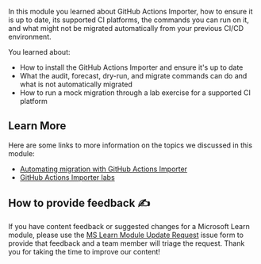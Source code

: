 In this module you learned about GitHub Actions Importer, how to ensure it is up to date, its supported CI platforms, the commands you can run on it, and what might not be migrated automatically from your previous CI/CD environment.

You learned about:
- How to install the GitHub Actions Importer and ensure it's up to date
- What the audit, forecast, dry-run, and migrate commands can do and what is not automatically migrated
- How to run a mock migration through a lab exercise for a supported CI platform

## Learn More

Here are some links to more information on the topics we discussed in this module:
- [Automating migration with GitHub Actions Importer](https://docs.github.com/en/actions/migrating-to-github-actions/automating-migration-with-github-actions-importer)
- [GitHub Actions Importer labs](https://github.com/actions/importer-labs/tree/main#readme)

## How to provide feedback ✍️

If you have content feedback or suggested changes for a Microsoft Learn module, please use the [MS Learn Module Update Request](https://github.com/githubpartners/microsoft-learn/issues/new/choose) issue form to provide that feedback and a team member will triage the request. Thank you for taking the time to improve our content! 
